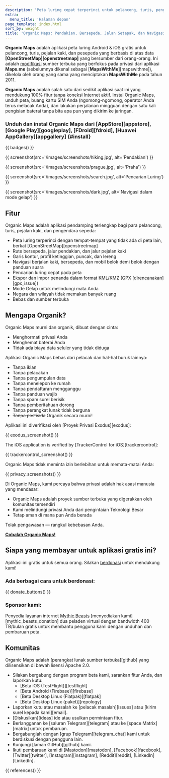 ```yaml
---
description: 'Peta luring cepat terperinci untuk pelancong, turis, pengemudi, pejalan kaki, dan pengendara sepeda yang dibuat oleh pendiri aplikasi MapsWithMe (Maps.Me).'
extra:
  menu_title: 'Halaman depan'
page_template: index.html
sort_by: weight
title: 'Organic Maps: Pendakian, Bersepeda, Jalan Setapak, dan Navigasi Luring'
---
```


**Organic Maps** adalah aplikasi peta luring Android & iOS gratis untuk pelancong, turis, pejalan kaki, dan pesepeda yang berbasis di atas data **[OpenStreetMap][openstreetmap]** yang bersumber dari orang-orang. Ini adalah [modifikasi][fork] sumber terbuka yang berfokus pada privasi dari aplikasi **Maps.me** (sebelumnya dikenal sebagai [**MapsWithMe**][mapswithme]), dikelola oleh orang yang sama yang menciptakan **MapsWithMe** pada tahun 2011.

**Organic Maps** adalah salah satu dari sedikit aplikasi saat ini yang mendukung 100% fitur tanpa koneksi Internet aktif. Instal Organic Maps, unduh peta, buang kartu SIM Anda (ngomong-ngomong, operator Anda terus melacak Anda), dan lakukan perjalanan mingguan dengan satu kali pengisian baterai tanpa bita apa pun yang dikirim ke jaringan.

### Unduh dan instal Organic Maps dari [AppStore][appstore], [Google Play][googleplay], [FDroid][fdroid], [Huawei AppGallery][appgallery] {#install}

{{ badges() }}

{{ screenshot(src='/images/screenshots/hiking.jpg', alt='Pendakian') }}

{{ screenshot(src='/images/screenshots/prague.jpg', alt='Praha') }}

{{ screenshot(src='/images/screenshots/search.jpg', alt='Pencarian Luring')
}}

{{ screenshot(src='/images/screenshots/dark.jpg', alt='Navigasi dalam mode
gelap') }}

## Fitur

Organic Maps adalah aplikasi pendamping terlengkap bagi para pelancong,
turis, pejalan kaki, dan pengendara sepeda:

- Peta luring terperinci dengan tempat-tempat yang tidak ada di peta lain,
  berkat [OpenStreetMap][openstreetmap]
- Rute bersepeda, jalur pendakian, dan jalur pejalan kaki
- Garis kontur, profil ketinggian, puncak, dan lereng
- Navigasi berjalan kaki, bersepeda, dan mobil belok demi belok dengan
  panduan suara
- Pencarian luring cepat pada peta
- Ekspor dan impor penanda dalam format KML/KMZ (GPX
  [direncanakan][gpx_issue])
- Mode Gelap untuk melindungi mata Anda
- Negara dan wilayah tidak memakan banyak ruang
- Bebas dan sumber terbuka

## Mengapa Organik?

Organic Maps murni dan organik, dibuat dengan cinta:

- Menghormati privasi Anda
- Menghemat baterai Anda
- Tidak ada biaya data seluler yang tidak diduga

Aplikasi Organic Maps bebas dari pelacak dan hal-hal buruk lainnya:

- Tanpa iklan
- Tanpa pelacakan
- Tanpa pengumpulan data
- Tanpa menelepon ke rumah
- Tanpa pendaftaran mengganggu
- Tanpa panduan wajib
- Tanpa spam surel berisik
- Tanpa pemberitahuan dorong
- Tanpa perangkat lunak tidak berguna
- ~~Tanpa pestisida~~ Organik secara murni!

Aplikasi ini diverifikasi oleh [Proyek Privasi Exodus][exodus]:

{{ exodus_screenshot() }}

The iOS application is verified by [TrackerControl for iOS][trackercontrol]:

{{ trackercontrol_screenshot() }}

Organic Maps tidak meminta izin berlebihan untuk memata-matai Anda:

{{ privacy_screenshots() }}

Di Organic Maps, kami percaya bahwa privasi adalah hak asasi manusia yang
mendasar:

- Organic Maps adalah proyek sumber terbuka yang digerakkan oleh komunitas
  tersendiri
- Kami melindungi privasi Anda dari pengintaian Teknologi Besar
- Tetap aman di mana pun Anda berada

Tolak pengawasan — rangkul kebebasan Anda.

**[Cobalah Organic Maps!](#install)**

## Siapa yang membayar untuk aplikasi gratis ini?

Aplikasi ini gratis untuk semua orang. Silakan
[berdonasi](@/donate/index.id.md) untuk mendukung kami!

### Ada berbagai cara untuk berdonasi:

{{ donate_buttons() }}

### Sponsor kami:

Penyedia layanan internet [Mythic Beasts](https://www.mythic-beasts.com/)
[menyediakan kami][mythic_beasts_donation] dua peladen virtual dengan
bandwidth 400 TB/bulan gratis untuk membantu pengguna kami dengan unduhan
dan pembaruan peta.

## Komunitas

Organic Maps adalah [perangkat lunak sumber terbuka][github] yang
dilisensikan di bawah lisensi Apache 2.0.

- Silakan bergabung dengan program beta kami, sarankan fitur Anda, dan
  laporkan kutu:
  * [Beta iOS (TestFlight)][testflight]
  * [Beta Android (Firebase)][firebase]
  * [Beta Desktop Linux (Flatpak)][flatpak]
  * [Beta Desktop Linux (paket)][repology]
- Laporkan kutu atau masalah ke [pelacak masalah][issues] atau [kirim surel
  kepada kami][email].
- [Diskusikan][ideas] ide atau usulkan permintaan fitur.
- Berlangganan ke [saluran Telegram][telegram] atau ke [space
  Matrix][matrix] untuk pembaruan.
- Bergabunglah dengan [grup Telegram][telegram_chat] kami untuk berdiskusi
  dengan pengguna lain.
- Kunjungi [laman GitHub][github] kami.
- Ikuti pembaruan kami di [Mastodon][mastodon], [Facebook][facebook],
  [Twitter][twitter], [Instagram][instagram], [Reddit][reddit],
  [LinkedIn][LinkedIn].

[fork]: https://en.wikipedia.org/wiki/Fork_(software_development)

{{ references() }}
